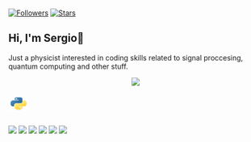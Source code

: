 ### 
[![Followers](https://img.shields.io/github/followers/LopezBanos?style=social)]()
[![Stars](https://img.shields.io/github/stars/LopezBanos?style=social)]()



## Hi, I'm Sergio👋
Just a physicist interested in coding skills related to signal proccesing, quantum computing and other stuff.

<div align="center">
  <a href="https://github.com/LopezBanos">
  <img height="180em" src="https://github-readme-stats.vercel.app/api?username=LopezBanos&show_icons=true&theme=dracula&include_all_commits=true&count_private=true"/>
</div>
<div style="display: inline_block"><br>
 
<img align="center" alt="Rafa-Python" height="30" width="40" src="https://raw.githubusercontent.com/devicons/devicon/master/icons/python/python-original.svg">
</div>
  
  ##
 
<div> 
  <a href="" target="_blank"><img src="https://img.shields.io/badge/YouTube-FF0000?style=for-the-badge&logo=youtube&logoColor=white" target="_blank"></a>
  <a href="https://instagram.com/sergiolopezbanos" target="_blank"><img src="https://img.shields.io/badge/-Instagram-%23E4405F?style=for-the-badge&logo=instagram&logoColor=white" target="_blank"></a>
 	<a href="" target="_blank"><img src="https://img.shields.io/badge/Twitch-9146FF?style=for-the-badge&logo=twitch&logoColor=white" target="_blank"></a>
 <a href="" target="_blank"><img src="https://img.shields.io/badge/Discord-7289DA?style=for-the-badge&logo=discord&logoColor=white" target="_blank"></a> 
  <a href = "sergioloba98@gmail.com"><img src="https://img.shields.io/badge/-Gmail-%23333?style=for-the-badge&logo=gmail&logoColor=white" target="_blank"></a>
  <a href="https://www.linkedin.com/in/sergio-l%C3%B3pez-ba%C3%B1os-92ba46171" target="_blank"><img src="https://img.shields.io/badge/-LinkedIn-%230077B5?style=for-the-badge&logo=linkedin&logoColor=white" target="_blank"></a> 

</div>
